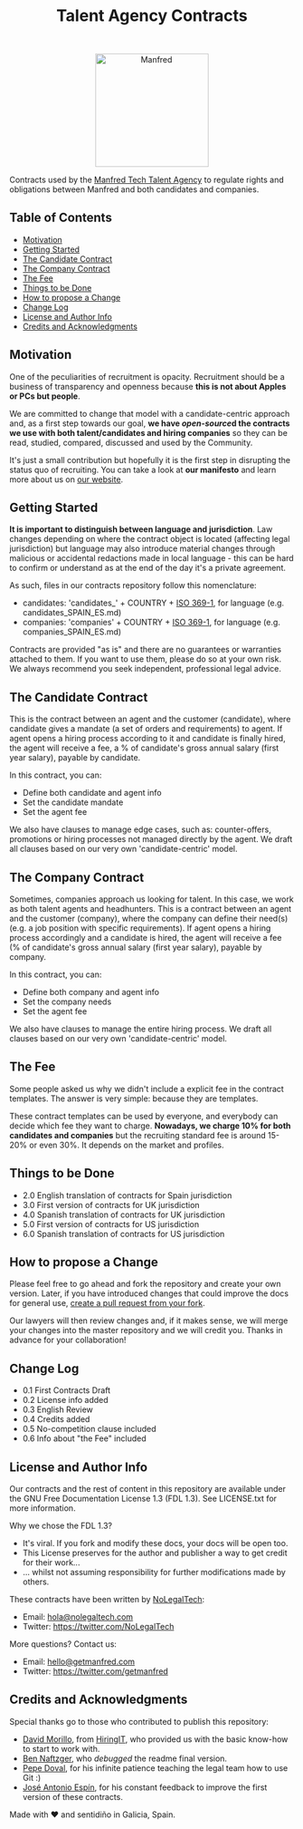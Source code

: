 <h1 align="center"> Talent Agency Contracts </h1> <br>
<p align="center">
  <a href="https://www.getmanfred.com/">
    <img alt="Manfred" title="Manfred" src="https://pbs.twimg.com/profile_images/946845160004112384/ap8_xjIa_400x400.jpg" width="200">
  </a>
</p>


Contracts used by the [Manfred Tech Talent Agency](https://www.getmanfred.com/) to regulate rights and obligations between Manfred and both candidates and companies.

## Table of Contents

- [Motivation](#motivation)
- [Getting Started](#getting-started)
- [The Candidate Contract](#the-candidate-contract)
- [The Company Contract](#the-company-contract)
- [The Fee](#the-fee)
- [Things to be Done](#things-to-be-done)
- [How to propose a Change](#how-to-propose-a-change)
- [Change Log](#change-log)
- [License and Author Info](#license-and-author-info)
- [Credits and Acknowledgments](#credits-and-acknowledgments)

## Motivation

One of the peculiarities of recruitment is opacity. Recruitment should be a business of transparency and openness because **this is not about Apples or PCs but people**.

We are committed to change that model with a candidate-centric approach and, as a first step towards our goal, **we have *open-source*d the contracts we use with both talent/candidates and hiring companies** so they can be read, studied, compared, discussed and used by the Community.

It's just a small contribution but hopefully it is the first step in disrupting the status quo of recruiting. You can take a look at **our manifesto** and learn more about us on [our website](https://www.getmanfred.com/).

## Getting Started

**It is important to distinguish between language and jurisdiction**. Law changes depending on where the contract object is located (affecting legal jurisdiction) but language may also introduce material changes through malicious or accidental redactions made in local language - this can be hard to confirm or understand as at the end of the day it's a private agreement.

As such, files in our contracts repository follow this nomenclature:

* candidates: 'candidates_' + COUNTRY + [ISO 369-1](https://en.wikipedia.org/wiki/ISO_639-1), for language (e.g. candidates_SPAIN_ES.md)
* companies: 'companies' + COUNTRY + [ISO 369-1](https://en.wikipedia.org/wiki/ISO_639-1), for language (e.g. companies_SPAIN_ES.md)

Contracts are provided "as is" and there are no guarantees or warranties attached to them. If you want to use them, please do so at your own risk. We always recommend you seek independent, professional legal advice.

## The Candidate Contract

This is the contract between an agent and the customer (candidate), where candidate gives a mandate (a set of orders and requirements) to agent. If agent opens a hiring process according to it and candidate is finally hired, the agent will receive a fee, a % of candidate's gross annual salary (first year salary), payable by candidate.

In this contract, you can:

* Define both candidate and agent info
* Set the candidate mandate
* Set the agent fee

We also have clauses to manage edge cases, such as: counter-offers, promotions or hiring processes not managed directly by the agent. We draft all clauses based on our very own 'candidate-centric' model.


## The Company Contract

Sometimes, companies approach us looking for talent. In this case, we work as both talent agents and headhunters. This is a contract between an agent and the customer (company), where the company can define their need(s) (e.g. a job position with specific requirements). If agent opens a hiring process accordingly and a candidate is hired, the agent will receive a fee (% of candidate's gross annual salary (first year salary), payable by company.

In this contract, you can:

* Define both company and agent info
* Set the company needs
* Set the agent fee

We also have clauses to manage the entire hiring process. We draft all clauses based on our very own 'candidate-centric' model.

## The Fee

Some people asked us why we didn't include a explicit fee in the contract templates. The answer is very simple: because they are templates.

These contract templates can be used by everyone, and everybody can decide which fee they want to charge. **Nowadays, we charge 10% for both candidates and companies** but the recruiting standard fee is around 15-20% or even 30%. It depends on the market and profiles.


## Things to be Done

* 2.0 English translation of contracts for Spain jurisdiction
* 3.0 First version of contracts for UK jurisdiction
* 4.0 Spanish translation of contracts for UK jurisdiction
* 5.0 First version of contracts for US jurisdiction
* 6.0 Spanish translation of contracts for US jurisdiction

## How to propose a Change

Please feel free to go ahead and fork the repository and create your own version. Later, if you have introduced changes that could improve the docs for general use, [create a pull request from your fork](https://help.github.com/articles/creating-a-pull-request-from-a-fork/).

Our lawyers will then review changes and, if it makes sense, we will merge your changes into the master repository and we will credit you. Thanks in advance for your collaboration!

## Change Log

* 0.1 First Contracts Draft
* 0.2 License info added
* 0.3 English Review
* 0.4 Credits added
* 0.5 No-competition clause included
* 0.6 Info about "the Fee" included

## License and Author Info

Our contracts and the rest of content in this repository are available under the GNU Free Documentation License 1.3 (FDL 1.3). See LICENSE.txt for more information.

Why we chose the FDL 1.3?

* It's viral. If you fork and modify these docs, your docs will be open too.
* This License preserves for the author and publisher a way to get credit for their work...
* ... whilst not assuming responsibility for further modifications made by others.

These contracts have been written by [NoLegalTech](https://nolegaltech.com/):

* Email: hola@nolegaltech.com
* Twitter: https://twitter.com/NoLegalTech

More questions? Contact us:

* Email: hello@getmanfred.com
* Twitter: https://twitter.com/getmanfred


## Credits and Acknowledgments

Special thanks go to those who contributed to publish this repository:

* [David Morillo](https://twitter.com/dmorillo), from [HiringIT](https://hiringit.es/), who provided us with the basic know-how to start to work with.
* [Ben Naftzger](https://twitter.com/bennaftzger), who *debugged* the readme final version.
* [Pepe Doval](https://twitter.com/pepellou), for his infinite patience teaching the legal team how to use Git :)
* [José Antonio Espín](https://twitter.com/jaespinmora), for his constant feedback to improve the first version of these contracts.

Made with ❤️ and sentidiño in Galicia, Spain.
